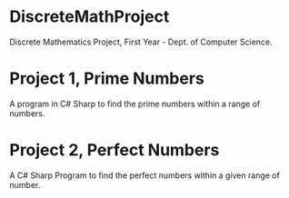 # DiscreteMathProject
Discrete Mathematics Project, First Year - Dept. of Computer Science.
# Project 1, Prime Numbers
A program in C# Sharp to find the prime numbers within a range of numbers.
# Project 2, Perfect Numbers
A C# Sharp Program to find the perfect numbers within a given range of number.
